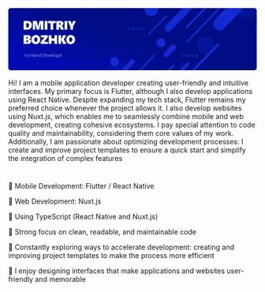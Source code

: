 <img src="./banner.png">

Hi! I am a mobile application developer creating user-friendly and intuitive interfaces. My primary focus is Flutter, although I also develop applications using React Native. Despite expanding my tech stack, Flutter remains my preferred choice whenever the project allows it. I also develop websites using Nuxt.js, which enables me to seamlessly combine mobile and web development, creating cohesive ecosystems. I pay special attention to code quality and maintainability, considering them core values of my work. Additionally, I am passionate about optimizing development processes: I create and improve project templates to ensure a quick start and simplify the integration of complex features

#

🔷 Mobile Development: Flutter / React Native

🔷 Web Development: Nuxt.js

🔷 Using TypeScript (React Native and Nuxt.js)

🔷 Strong focus on clean, readable, and maintainable code

🔷 Constantly exploring ways to accelerate development: creating and improving project templates to make the process more efficient

🔷 I enjoy designing interfaces that make applications and websites user-friendly and memorable